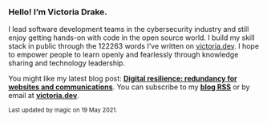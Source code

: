 ### Hello! I’m Victoria Drake.

I lead software development teams in the cybersecurity industry and still enjoy getting hands-on with code in the open source world. I build my skill stack in public through the 122263 words I’ve written on [victoria.dev](https://victoria.dev). I hope to empower people to learn openly and fearlessly through knowledge sharing and technology leadership.

You might like my latest blog post: **[Digital resilience: redundancy for websites and communications](https://victoria.dev/blog/digital-resilience-redundancy-for-websites-and-communications/)**. You can subscribe to my [**blog RSS**](https://victoria.dev/index.xml) or by email at [**victoria.dev**](https://victoria.dev).

<sub>Last updated by magic on 19 May 2021.</sub>
